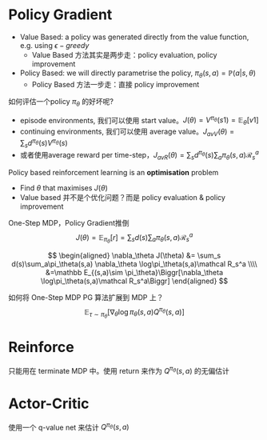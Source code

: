# Policy Gradient

* Value Based: a policy was generated directly from the value function, e.g. using $\epsilon-greedy$
  * Value Based 方法其实是两步走：policy evaluation, policy improvement
* Policy Based: we will directly parametrise the policy, $\pi_\theta(s,a)=\mathbb P(a|s, \theta)$
  * Policy Based 方法一步走：直接 policy improvement
  
如何评估一个policy $\pi_\theta$ 的好坏呢?
* episode environments, 我们可以使用 start value。$J(\theta) = V^{\pi_\theta}(s1) = \mathbb E_\theta[v1]$
* continuing environments, 我们可以使用 average value。$J_{avV}(\theta)=\sum_sd^{\pi_\theta}(s)V^{\pi_\theta}(s)$
* 或者使用average reward per time-step，$J_{avR}(\theta)=\sum_sd^{\pi_\theta}(s)\sum_a\pi_\theta(s,a)\mathcal R_s^a$

Policy based reinforcement learning is an **optimisation** problem
* Find $\theta$ that maximises $J(\theta)$
* Value based 并不是个优化问题？而是 policy evaluation & policy improvement

One-Step MDP，Policy Gradient推倒
$$
J(\theta)=\mathbb E_{\pi_\theta}[r] 
= \sum_s d(s)\sum_a \pi_\theta(s,a)\mathcal R_s^a
$$

$$
\begin{aligned}
\nabla_\theta J(\theta) &= \sum_s d(s)\sum_a\pi_\theta(s,a) \nabla_\theta \log\pi_\theta(s,a)\mathcal R_s^a \\\\
&=\mathbb E_{(s,a)\sim \pi_\theta}\Biggr[\nabla_\theta \log\pi_\theta(s,a)\mathcal R_s^a\Biggr]
\end{aligned}
$$

如何将 One-Step MDP PG 算法扩展到 MDP 上？
$$
\mathbb E_{\tau \sim \pi_\theta}\Biggr[\nabla_\theta \log\pi_\theta(s,a) Q^{\pi_\theta}(s,a)\Biggr]
$$

# Reinforce
只能用在 terminate MDP 中。使用 return 来作为 $Q^{\pi_\theta}(s,a)$ 的无偏估计

# Actor-Critic
使用一个 q-value net 来估计 $Q^{\pi_\theta}(s,a)$

# 
